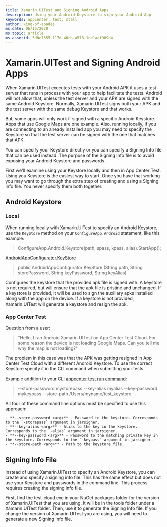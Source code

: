 ```yaml
---
title: Xamarin.UITest and Signing Android Apps
description: Using your Android Keystore to sign your Android App
keywords: appcenter, test, stall
author: king-of-spades
ms.date: 06/15/2020
ms.topic: article
ms.assetid: 5d0e7355-117d-40cb-a578-1de1aaf989d4 
---
```


# Xamarin.UITest and Signing Android Apps
When Xamarin.UITest executes tests with your Android APK it uses a test server that runs in process with your app to help facilitate the tests. Android will not allow that, unless the test server and your APK are signed with the same Android Keystore. Normally, Xamarin.UITest signs both your APK and the test server with the same debug Keystore and that works.

But, some apps will only work if signed with a specific Android Keystore. Apps that use Google Maps are one example. Also, running locally, if you are connecting to an already installed app you may need to specify the Keystore so that the test server can be signed with the one that matches that APK.

You can specify your Keystore directly or you can specify a Signing Info file that can be used instead. The purpose of the Signing Info file is to avoid exposing your Android Keystore and passwords. 

First we'll examine using your Keystore locally and then in App Center Test. Using you Keystore is the easiest way to start. Once you have that working you may want to go through the extra step of creating and using a Signing Info file. You never specify them both together.

## Android Keystore
### Local
When running locally with Xamarin.UITest to specify an Android Keystore, use the `KeyStore` method on your `ConfigureApp.Android` statement, like this example: 

> ConfigureApp.Android.Keystore(path, spass, kpass, alias).StartApp();

[AndroidAppConfigurator.KeyStore](https://docs.microsoft.com/dotnet/api/Xamarin.UITest.Configuration.AndroidAppConfigurator.KeyStore?view=xamarin-uitest-sdk#Xamarin_UITest_Configuration_AndroidAppConfigurator_KeyStore_System_String_System_String_System_String_System_String_)

> public AndroidAppConfigurator KeyStore (String path, String storePassword, String keyPassword, String keyAlias)

Configures the keystore that the provided apk file is signed with. A keystore is not required, but will ensure that the apk file is pristine and unchanged. If a keystore is provided, it will be used to sign the auxiliary apks installed along with the app on the device. If a keystore is not provided, Xamarin.UITest will generate a keystore and resign the apk.

### App Center Test
Question from a user:
> "Hello, I ran Android Xamarin.UITest on App Center Test Cloud. For some reason the device is not loading Google Maps. Can you tell me why the map is not loading?"

The problem in this case was that the APK was getting resigned in App Center Test Cloud with a different Android Keystore. To use the correct Keystore specify it in the CLI command when submitting your tests. 

Example addition to your CLI [appcenter test run command](https://docs.microsoft.com/en-us/appcenter/test-cloud/starting-a-test-run#submit):
> --store-password mystorepass --key-alias myalias --key-password mykeypass --store-path /Users/myname/test_keystore

All four of these command line options must be specified to use this approach:

    - **--store-password <arg>** - Password to the keystore. Corresponds to the `-storepass` argument in jarsigner.
    - **--key-alias <arg>** - Alias to the key in the keystore. Corresponds to the `-alias` argument in jarsigner.
    - **--key-password <arg>** - Password to the matching private key in the keystore. Corresponds to the `-keypass` argument in jarsigner.
    - **--store-path <arg>** - Path to the keystore file.
    
## Signing Info File
Instead of using Xamarin.UITest to specify an Android Keystore, you can create and specify a signing info file. This has the same effect but does not use your Keystore and passwords in the command line. This process requires creating the signing info file.

First, find the test-cloud.exe in your NuGet packages folder for the version of Xamarin.UITest that you are using. It will be in the tools folder under a Xamarin.UITest folder. Then, use it to generate the Signing Info file. If you change the version of Xamarin.UITest you are using, you will need to generate a new Signing Info file.